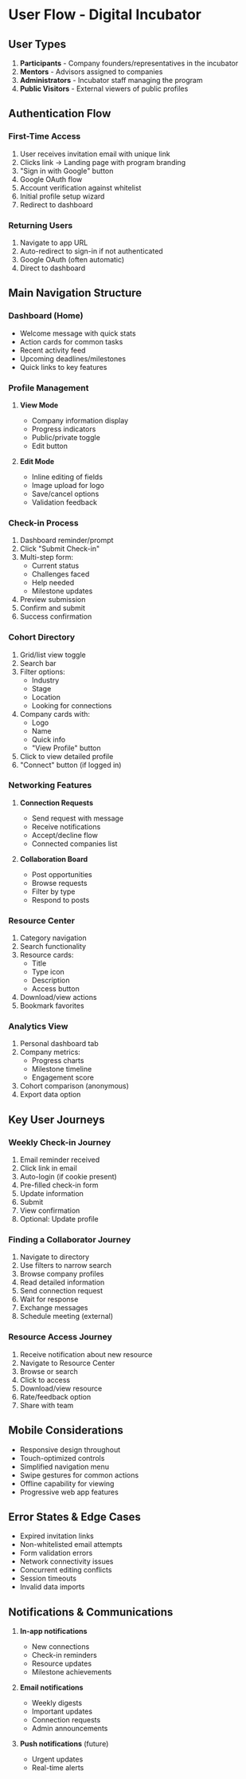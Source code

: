 # User Flow - Digital Incubator

## User Types

1. **Participants** - Company founders/representatives in the incubator
2. **Mentors** - Advisors assigned to companies
3. **Administrators** - Incubator staff managing the program
4. **Public Visitors** - External viewers of public profiles

## Authentication Flow

### First-Time Access

1. User receives invitation email with unique link
2. Clicks link → Landing page with program branding
3. "Sign in with Google" button
4. Google OAuth flow
5. Account verification against whitelist
6. Initial profile setup wizard
7. Redirect to dashboard

### Returning Users

1. Navigate to app URL
2. Auto-redirect to sign-in if not authenticated
3. Google OAuth (often automatic)
4. Direct to dashboard

## Main Navigation Structure

### Dashboard (Home)

- Welcome message with quick stats
- Action cards for common tasks
- Recent activity feed
- Upcoming deadlines/milestones
- Quick links to key features

### Profile Management

1. **View Mode**

   - Company information display
   - Progress indicators
   - Public/private toggle
   - Edit button

2. **Edit Mode**
   - Inline editing of fields
   - Image upload for logo
   - Save/cancel options
   - Validation feedback

### Check-in Process

1. Dashboard reminder/prompt
2. Click "Submit Check-in"
3. Multi-step form:
   - Current status
   - Challenges faced
   - Help needed
   - Milestone updates
4. Preview submission
5. Confirm and submit
6. Success confirmation

### Cohort Directory

1. Grid/list view toggle
2. Search bar
3. Filter options:
   - Industry
   - Stage
   - Location
   - Looking for connections
4. Company cards with:
   - Logo
   - Name
   - Quick info
   - "View Profile" button
5. Click to view detailed profile
6. "Connect" button (if logged in)

### Networking Features

1. **Connection Requests**

   - Send request with message
   - Receive notifications
   - Accept/decline flow
   - Connected companies list

2. **Collaboration Board**
   - Post opportunities
   - Browse requests
   - Filter by type
   - Respond to posts

### Resource Center

1. Category navigation
2. Search functionality
3. Resource cards:
   - Title
   - Type icon
   - Description
   - Access button
4. Download/view actions
5. Bookmark favorites

### Analytics View

1. Personal dashboard tab
2. Company metrics:
   - Progress charts
   - Milestone timeline
   - Engagement score
3. Cohort comparison (anonymous)
4. Export data option

## Key User Journeys

### Weekly Check-in Journey

1. Email reminder received
2. Click link in email
3. Auto-login (if cookie present)
4. Pre-filled check-in form
5. Update information
6. Submit
7. View confirmation
8. Optional: Update profile

### Finding a Collaborator Journey

1. Navigate to directory
2. Use filters to narrow search
3. Browse company profiles
4. Read detailed information
5. Send connection request
6. Wait for response
7. Exchange messages
8. Schedule meeting (external)

### Resource Access Journey

1. Receive notification about new resource
2. Navigate to Resource Center
3. Browse or search
4. Click to access
5. Download/view resource
6. Rate/feedback option
7. Share with team

## Mobile Considerations

- Responsive design throughout
- Touch-optimized controls
- Simplified navigation menu
- Swipe gestures for common actions
- Offline capability for viewing
- Progressive web app features

## Error States & Edge Cases

- Expired invitation links
- Non-whitelisted email attempts
- Form validation errors
- Network connectivity issues
- Concurrent editing conflicts
- Session timeouts
- Invalid data imports

## Notifications & Communications

1. **In-app notifications**

   - New connections
   - Check-in reminders
   - Resource updates
   - Milestone achievements

2. **Email notifications**

   - Weekly digests
   - Important updates
   - Connection requests
   - Admin announcements

3. **Push notifications** (future)
   - Urgent updates
   - Real-time alerts
